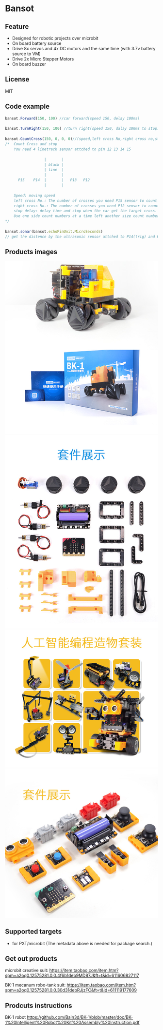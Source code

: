 # Bansot


## Feature

- Designed for robotic projects over microbit
- On board battery source
- Drive 8x servos and 4x DC motors and the same time (with 3.7v battery source to VM)
- Drive 2x Micro Stepper Motors
- On board buzzer


## License

MIT

## Code example
~~~javascript
bansot.Forward(150, 100) //car forward(speed 150, delay 100ms) 

bansot.TurnRight(150, 100) //turn right(speed 150, dalay 100ms to stop)

bansot.CountCross(150, 0, 0, 0)//(speed,left cross No,right cross no,stop delay)
/*  Count Cross and stop
    You need 4 linetrack sensor attched to pin 12 13 14 15

                  |       |
                  | black |
                  | line  |
                  |       |
      P15    P14  |       |   P13   P12
                  |       |
    
    Speed: moving speed
    left cross No.: The number of crosses you need P15 sensor to count
    right cross No.: The number of crosses you need P12 sensor to count
    stop delay: delay time and stop when the car get the target cross.
    Use one side count numbers at a time left another size count number "0";
*/

bansot.sonar(bansot.echoPinUnit.MicroSeconds)
// get the distence by the ultrasonic sensor attched to P14(trig) and P15(echo)
~~~

## Products images
![BK-1](https://raw.githubusercontent.com/Bain3d/pxt-bansot/master/images/BK-1.jpg)
![BK-1 Parts](https://raw.githubusercontent.com/Bain3d/pxt-bansot/master/images/BK-1_Parts.jpg)
![S4 suit](https://raw.githubusercontent.com/Bain3d/pxt-bansot/master/images/S4CreativeSuit.jpg)
![S4 Parts](https://raw.githubusercontent.com/Bain3d/pxt-bansot/master/images/S4CeativeSuitParts.jpg)

## Supported targets

* for PXT/microbit
(The metadata above is needed for package search.)

## Get out products
microbit creative suit: 
https://item.taobao.com/item.htm?spm=a2oq0.12575281.0.0.4f6b1deb9MD87J&ft=t&id=611606827117

BK-1 mecanum robo-tank suit: 
https://item.taobao.com/item.htm?spm=a2oq0.12575281.0.0.30d31debRJjzFC&ft=t&id=611119177609

## Prodcuts instructions
BK-1 robot
https://github.com/Bain3d/BK-1/blob/master/doc/BK-1%20Intelligent%20Robot%20Kit%20Assembly%20Instruction.pdf

